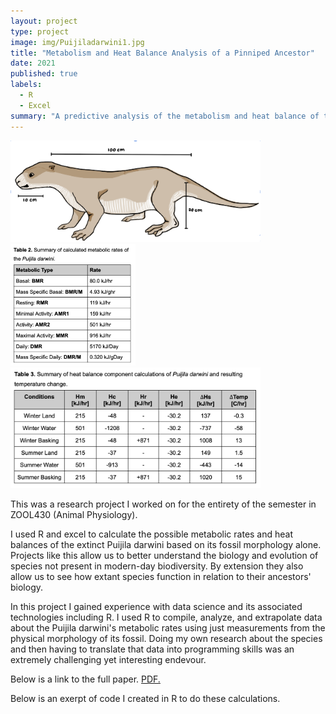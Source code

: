 ```yaml
---
layout: project
type: project
image: img/Puijiladarwini1.jpg
title: "Metabolism and Heat Balance Analysis of a Pinniped Ancestor"
date: 2021
published: true
labels:
  - R
  - Excel
summary: "A predictive analysis of the metabolism and heat balance of the common ancestor of modern-day pinnipeds, the Puijila darwini. "
---
```

<div class="text-center p-4">
  <img width="400px" src="../img/Puijila2.png" class="img-thumbnail" >
  <img width="200px" src="../img/Puijila3.png" class="img-thumbnail" >
  <img width="400px" src="../img/Puijila4.png" class="img-thumbnail" >
</div>

This was a research project I worked on for the entirety of the semester in ZOOL430 (Animal Physiology). 

I used R and excel to calculate the possible metabolic rates and heat balances of the extinct Puijila darwini based on its fossil morphology alone. Projects like this allow us to better understand the biology and evolution of species not present in modern-day biodiversity. By extension they also allow us to see how extant species function in relation to their ancestors' biology. 

In this project I gained experience with data science and its associated technologies including R. I used R to compile, analyze, and extrapolate data about the Puijila darwini's metabolic rates using just measurements from the physical morphology of its fossil. Doing my own research about the species and then having to translate that data into programming skills was an extremely challenging yet interesting endevour. 

Below is a link to the full paper.
<a href="https://erinlpat.github.io/essays/PuijilaMetabolism.pdf" target="_blank">PDF.</a>

Below is an exerpt of code I created in R to do these calculations.

<script src="https://gist.github.com/erinlpat/7d9448f0b8b589eb8d430f3b68f16ffd.js"></script>
